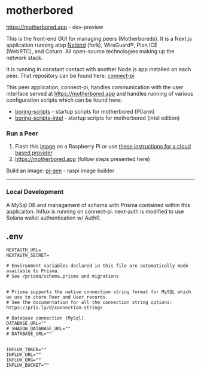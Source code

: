 # motherbored

https://motherbored.app - dev-preview

This is the front-end GUI for managing peers (Motherboreds). It is a Next.js application running atop [Netbird](https://github.com/boringprotocol/netbird) (fork), WireGuard®, Pion ICE (WebRTC), and Coturn. All open-source technologies making up the network stack.

It is running in constant contact with another Node.js app installed on each peer. That repository can be found here:
[connect-pi](https://github.com/boringprotocol/connect-pi)

This peer application, connect-pi, handles communication with the user interface served at https://motherbored.app and handles running of various configuration scripts which can be found here:

- [boring-scripts](https://github.com/boringprotocol/boring-scripts) - startup scripts for motherbored (PI/arm)
- [boring-scripts-intel](https://github.com/boringprotocol/boring-scripts-intel) - startup scripts for motherbored (intel edition)

### Run a Peer

1. Flash this [image](https://s3.us-east-2.amazonaws.com/boringfiles.dank.earth/2022-10-03-boring-lite.zip) on a Raspberry Pi or use [these instructions for a cloud based provider](#)
2. https://motherbored.app (follow steps presented here)

Build an image: [pi-gen](https://github.com/boringprotocol/pi-gen) - raspi image builder

---

### Local Development

A MySql DB and managament of schema with Prisma contained within this applicaiton. Influx is running on connect-pi. next-auth is modified to use Solana wallet authentication w/ Auth0.

## .env

```
NEXTAUTH_URL=
NEXTAUTH_SECRET=

# Environment variables declared in this file are automatically made available to Prisma.
# See /prisma/schema.prisma and migrations


# Prisma supports the native connection string format for MySQL which we use to store Peer and User records.
# See the documentation for all the connection string options: https://pris.ly/d/connection-strings

# Database connection (MySql)
DATABASE_URL=""
# SHADOW_DATABASE_URL=""
# DATABASE_URL=""


INFLUX_TOKEN=""
INFLUX_URL=""
INFLUX_ORG=""
INFLUX_BUCKET=""
```
